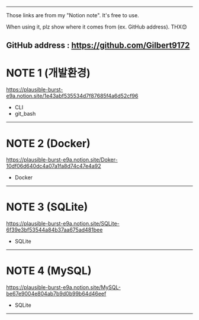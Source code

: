 -------------------------------------------------------------------------
Those links are from my "Notion note". It's free to use.

When using it, plz show where it comes from (ex. GitHub address). THX😊

GitHub address : https://github.com/Gilbert9172
-------------------------------------------------------------------------

# NOTE 1 (개발환경)

https://plausible-burst-e9a.notion.site/1e43abf535534d7f87685f4a6d52cf96
- CLI
- git_bash
-------------------------------------------------------------------------

# NOTE 2 (Docker)

https://plausible-burst-e9a.notion.site/Doker-10df06d640dc4a07a1fa8d74c47e4a92
- Docker
-------------------------------------------------------------------------

# NOTE 3 (SQLite)

https://plausible-burst-e9a.notion.site/SQLite-6f39e3bf53544a84b37aa675ad481bee
- SQLite
-------------------------------------------------------------------------

# NOTE 4 (MySQL)

https://plausible-burst-e9a.notion.site/MySQL-be67e9004e804ab7b9d0b99b64d46eef
- SQLite
-------------------------------------------------------------------------
